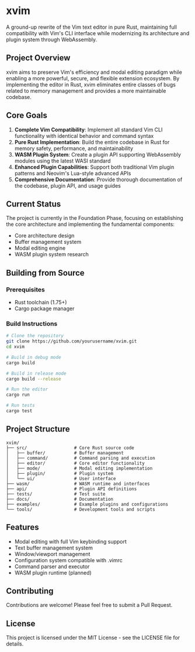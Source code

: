 # xvim

A ground-up rewrite of the Vim text editor in pure Rust, maintaining full compatibility with Vim's CLI interface while modernizing its architecture and plugin system through WebAssembly.

## Project Overview

xvim aims to preserve Vim's efficiency and modal editing paradigm while enabling a more powerful, secure, and flexible extension ecosystem. By implementing the editor in Rust, xvim eliminates entire classes of bugs related to memory management and provides a more maintainable codebase.

## Core Goals

1. **Complete Vim Compatibility**: Implement all standard Vim CLI functionality with identical behavior and command syntax
2. **Pure Rust Implementation**: Build the entire codebase in Rust for memory safety, performance, and maintainability
3. **WASM Plugin System**: Create a plugin API supporting WebAssembly modules using the latest WASI standard
4. **Enhanced Plugin Capabilities**: Support both traditional Vim plugin patterns and Neovim's Lua-style advanced APIs
5. **Comprehensive Documentation**: Provide thorough documentation of the codebase, plugin API, and usage guides

## Current Status

The project is currently in the Foundation Phase, focusing on establishing the core architecture and implementing the fundamental components:

- Core architecture design
- Buffer management system
- Modal editing engine
- WASM plugin system research

## Building from Source

### Prerequisites

- Rust toolchain (1.75+)
- Cargo package manager

### Build Instructions

```bash
# Clone the repository
git clone https://github.com/yourusername/xvim.git
cd xvim

# Build in debug mode
cargo build

# Build in release mode
cargo build --release

# Run the editor
cargo run

# Run tests
cargo test
```

## Project Structure

```
xvim/
├── src/                  # Core Rust source code
│   ├── buffer/           # Buffer management
│   ├── command/          # Command parsing and execution
│   ├── editor/           # Core editor functionality
│   ├── mode/             # Modal editing implementation
│   ├── plugin/           # Plugin system
│   └── ui/               # User interface
├── wasm/                 # WASM runtime and interfaces
├── api/                  # Plugin API definitions
├── tests/                # Test suite
├── docs/                 # Documentation
├── examples/             # Example plugins and configurations
└── tools/                # Development tools and scripts
```

## Features

- Modal editing with full Vim keybinding support
- Text buffer management system
- Window/viewport management
- Configuration system compatible with .vimrc
- Command parser and executor
- WASM plugin runtime (planned)

## Contributing

Contributions are welcome! Please feel free to submit a Pull Request.

## License

This project is licensed under the MIT License - see the LICENSE file for details.